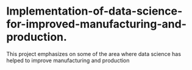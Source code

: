 # Implementation-of-data-science-for-improved-manufacturing-and-production.
This project emphasizes on some of the area where data science has helped to improve manufacturing and production

